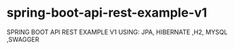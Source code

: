 # spring-boot-api-rest-example-v1
SPRING BOOT API REST EXAMPLE V1 USING: JPA, HIBERNATE ,H2, MYSQL ,SWAGGER
